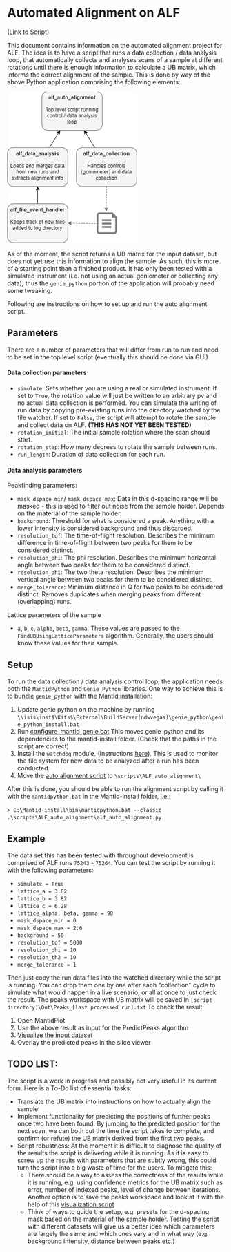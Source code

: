 # Automated Alignment on ALF

[(Link to Script)](TODO)

This document contains information on the automated alignment project for ALF. The idea is to have a script that runs a data collection / data analysis loop, that automatically collects and analyses scans of a sample at different rotations until there is enough information to calculate a UB matrix, which informs the correct alignment of the sample.
This is done by way of the above Python application comprising the following elements:

![Structure of the alignment application](resources/structure.jpg)

As of the moment, the script returns a UB matrix for the input dataset, but does not yet use this information to align the sample. As such, this is more of a starting point than a finished product. It has only been tested with a simulated instrument (i.e. not using an actual goniometer or collecting any data), thus the `genie_python` portion of the application will probably need some tweaking.

Following are instructions on how to set up and run the auto alignment script.

## Parameters

There are a number of parameters that will differ from run to run and need to be set in the top level script (eventually this should be done via GUI)

#### Data collection parameters
- `simulate`: Sets whether you are using a real or simulated instrument. If set to `True`, the rotation value will just be written to an arbitrary pv and no actual data collection is performed. You can simulate the writing of run data by copying pre-existing runs into the directory watched by the file watcher. If set to `False`, the script will attempt to rotate the sample and collect data on ALF. **(THIS HAS NOT YET BEEN TESTED)**
- `rotation_initial`: The initial sample rotation where the scan should start.
- `rotation_step`: How many degrees to rotate the sample between runs.
- `run_length`: Duration of data collection for each run.

#### Data analysis parameters

Peakfinding parameters:
- `mask_dspace_min`/ `mask_dspace_max`: Data in this d-spacing range will be masked - this is used to filter out noise from the sample holder. Depends on the material of the sample holder.
- `background`: Threshold for what is considered a peak. Anything with a lower intensity is considered background and thus discarded.
- `resolution_tof`: The time-of-flight resolution. Describes the minimum difference in time-of-flight between two peaks for them to be considered distinct.
- `resolution_phi`: The phi resolution. Describes the minimum horizontal angle between two peaks for them to be considered distinct.
- `resolution_phi`: The two theta resolution. Describes the minimum vertical angle between two peaks for them to be considered distinct.
- `merge_tolerance`: Minimum distance in Q for two peaks to be considered distinct. Removes duplicates when merging peaks from different (overlapping) runs.

Lattice parameters of the sample 
- `a`, `b`, `c`, `alpha`, `beta`, `gamma`. These values are passed to the `FindUBUsingLatticeParameters` algorithm. Generally, the users should know these values for their sample.


## Setup

To run the data collection / data analysis control loop, the application needs both the `MantidPython` and `Genie_Python` libraries. One way to achieve this is to bundle `genie_python` with the Mantid installation:

1. Update genie python on the machine by running 
  `\\isis\inst$\Kits$\External\BuildServer(ndwvegas)\genie_python\genie_python_install.bat`
2. Run [configure_mantid_genie.bat](resources/configure_mantid_genie.bat)
  This moves genie_python and its dependencies to the mantid-install folder. (Check that the paths in the script are correct)
3. Install the `watchdog` module. (Instructions [here](http://pythonhosted.org/watchdog/installation.html)).
  This is used to monitor the file system for new data to be analyzed after a run has been conducted.
4. Move the [auto alignment script](linky) to `\scripts\ALF_auto_alignment\`
  
After this is done, you should be able to run the alignment script by calling it with the `mantidpython.bat` in the Mantid-install folder, i.e.:

`> C:\Mantid-install\bin\mantidpython.bat --classic .\scripts\ALF_auto_alignment\alf_auto_alignment.py`

## Example

The data set this has been tested with throughout development is comprised of ALF runs `75243` - `75264`.
You can test the script by running it with the following parameters:
- `simulate = True`
- `lattice_a = 3.82`
- `lattice_b = 3.82`
- `lattice_c = 6.28`
- `lattice_alpha, beta, gamma = 90`
- `mask_dspace_min = 0`
- `mask_dspace_max = 2.6`
- `background = 50`
- `resolution_tof = 5000`
- `resolution_phi = 10`
- `resolution_th2 = 10`
- `merge_tolerance = 1`

Then just copy the run data files into the watched directory while the script is running. You can drop them one by one after each "collection" cycle to simulate what would happen in a live scenario, or all at once to just check the result. The peaks workspace with UB matrix will be saved in `[script directory]\Out\Peaks_[last processed run].txt`
To check the result: 
1. Open MantidPlot 
1. Use the above result as input for the PredictPeaks algorithm
1. [Visualize the input dataset](ALF-Visualization.md)
1. Overlay the predicted peaks in the slice viewer

## TODO LIST:
The script is a work in progress and possibly not very useful in its current form. Here is a To-Do list of essential tasks:
- Translate the UB matrix into instructions on how to actually align the sample
- Implement functionality for predicting the positions of further peaks once two have been found. By jumping to the predicted position for the next scan, we can both cut the time the script takes to complete, and confirm (or refute) the UB matrix derived from the first two peaks.
- Script robustness: At the moment it is difficult to diagnose the quality of the results the script is delivering while it is running. As it is easy to screw up the results with parameters that are subtly wrong, this could turn the script into a big waste of time for the users. To mitigate this: 
  - There should be a way to assess the correctness of the results while it is running, e.g. using confidence metrics for the UB matrix such as error, number of indexed peaks, level of change between iterations. Another option is to save the peaks workspace and look at it with the help of this [visualization script](ALF-Visualization.md) 
   - Think of ways to guide the setup, e.g. presets for the d-spacing mask based on the material of the sample holder. Testing the script with different datasets will give us a better idea which parameters are largely the same and which ones vary and in what way (e.g. background intensity, distance between peaks etc.)
